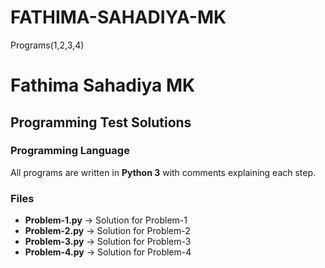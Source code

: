 # FATHIMA-SAHADIYA-MK
Programs(1,2,3,4)
# Fathima Sahadiya MK

## Programming Test Solutions

### Programming Language
All programs are written in **Python 3** with comments explaining each step.

### Files
- **Problem-1.py** → Solution for Problem-1  
- **Problem-2.py** → Solution for Problem-2  
- **Problem-3.py** → Solution for Problem-3  
- **Problem-4.py** → Solution for Problem-4
